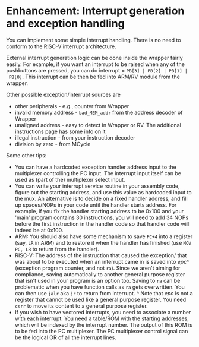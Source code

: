 # Enhancement: Interrupt generation and exception handling

You can implement some simple interrupt handling. There is no need to conform to the RISC-V interrupt architecture.

External interrupt generation logic can be done inside the wrapper fairly easily. For example, if you want an interrupt to be raised when any of the pushbuttons are pressed, you can do interrupt = `PB[3] | PB[2] | PB[1] | PB[0]`. This interrupt can be then be fed into ARM/RV module from the wrapper.

Other possible exception/interrupt sources are 
* other peripherals - e.g., counter from Wrapper
* invalid memory address - `bad_MEM_addr` from the address decoder of Wrapper
* unaligned address - easy to detect in Wrapper or RV. The additional instructions page has some info on it
* illegal instruction - from your instruction decoder
* division by zero - from MCycle


Some other tips:
* You can have a hardcoded exception handler address input to the multiplexer controlling the PC input. The interrupt input itself can be used as (part of the) multiplexer select input.
*   You can write your interrupt service routine in your assembly code, figure out the starting address, and use this value as hardcoded input to the mux. An alternative is to decide on a fixed handler address, and fill up spaces/NOPs in your code until the handler starts address. For example, if you fix the handler starting address to be 0x100 and your 'main' program contains 30 instructions, you will need to add 34 NOPs before the first instruction in the handler code so that handler code will indeed be at 0x100.
*   ARM: You should also have some mechanism to save `PC+4` into a register (say, `LR` in ARM) and to restore it when the handler has finished (use `MOV PC, LR` to return from the handler).
*  RISC-V: The address of the instruction that caused the exception/ that was about to be executed when an interrupt came in is saved into *epc*^ (exception program counter, and not `ra`). Since we aren't aiming for compliance, saving automatically to another general purpose register that isn't used in your program is an option too. Saving to `ra` can be problematic when you have function calls as `ra` gets overwritten. You can then use `jalr` aka `jr` to return from interrupt. 
^ Note that *epc* is not a register that cannot be used like a general purpose register. You need `csrr` to move its content to a general purpose register.
*   If you wish to have vectored interrupts, you need to associate a number with each interrupt. You need a table/ROM with the starting addresses, which will be indexed by the interrupt number. The output of this ROM is to be fed into the PC multiplexer. The PC multiplexer control signal can be the logical OR of all the interrupt lines.
